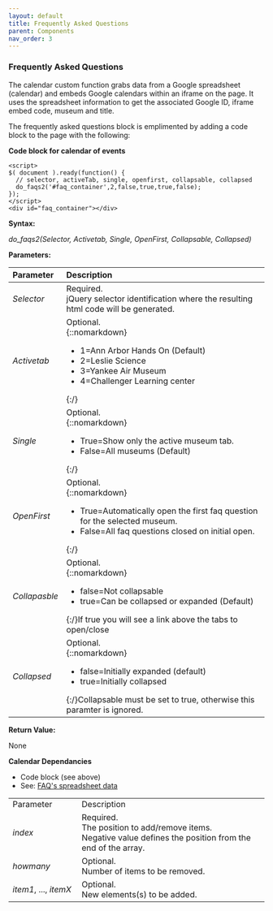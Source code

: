 ```yaml
---
layout: default
title: Frequently Asked Questions
parent: Components
nav_order: 3
---
```


### Frequently Asked Questions

The calendar custom function grabs data from a Google spreadsheet (calendar) and embeds Google calendars within an iframe on the page.  It uses the spreadsheet information to get the associated Google ID, iframe embed code, museum and title.

The frequently asked questions block is emplimented by adding a code block to the page with the following:

**Code block for calendar of events**
```
<script>
$( document ).ready(function() { 
  // selector, activeTab, single, openfirst, collapsable, collapsed 
  do_faqs2('#faq_container',2,false,true,true,false);
});
</script>
<div id="faq_container"></div>
```

**Syntax:**

*do_faqs2(Selector, Activetab, Single, OpenFirst, Collapsable, Collapsed)*

**Parameters:**

| Parameter | Description |
| :-------- | :---------- |
| *Selector*  | Required.<br>jQuery selector identification where the resulting html code will be generated. |
| *Activetab* |Optional.<br>{::nomarkdown}<ul><li>1=Ann Arbor Hands On (Default)</li><li>2=Leslie Science</li><li>3=Yankee Air Museum</li><li>4=Challenger Learning center</li></ul>{:/}|
| *Single* |Optional.<br>{::nomarkdown}<ul><li>True=Show only the active museum tab.</li><li>False=All museums (Default)</li></ul>{:/}|
| *OpenFirst* |Optional.<br>{::nomarkdown}<ul><li>True=Automatically open the first faq question for the selected museum.</li><li>False=All faq questions closed on initial open.</li></ul>{:/}|
| *Collapasble* |Optional.<br>{::nomarkdown}<ul><li>false=Not collapsable</li><li>true=Can be collapsed or expanded (Default)</li></ul>{:/}If true you will see a link above the tabs to open/close|
| *Collapsed* |Optional.<br>{::nomarkdown}<ul><li>false=Initially expanded (default)</li><li>true=Initially collapsed</li></ul>{:/}Collapsable must be set to true, otherwise this paramter is ignored.|

**Return Value:**

None


**Calendar Dependancies**
- Code block (see above)
- See: [FAQ's spreadsheet data]({{site.mybase}}/spreadsheets/faq.html)

<table class="ws-table-all notranslate"> 
  <tbody>
  	<tr></tr>
    <tr>
     <td style="width:120px">Parameter</td>
     <td>Description</td>
    </tr>
    <tr>
      <td><em>index</em></td>
      <td>Required.<br>The position to add/remove items.<br>Negative value defines the position from the end of the array.</td>
    </tr>
    <tr class="w3-white">
      <td><em>howmany</em></td>
      <td>Optional.<br>Number of items to be removed.</td>
    </tr>
      <tr>
      <td><em>item1</em>, ..., <em>itemX</em></td>
      <td>Optional.<br>New elements(s) to be added.</td>
    </tr>
  </tbody>
</table>

